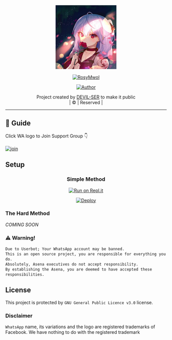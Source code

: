 
<div align="center">
  <img border-radius: 15px src="https://github.com/DEVILSER/Media/raw/main/image/logo.jpg" width="190" height="200"/>
  <p align="center">
<a href="#"><img title="RosyMwol" src="https://img.shields.io/badge/RosyMwol-green?colorA=%23ff0000&colorB=%23017e40&style=for-the-badge"></a>
</p>
  <p align="center">
<a href= "https://wa.me/919656459062"><img title="Author" src="https://img.shields.io/badge/Author-DEVILSER/RosyMwol?color=f7df1e&style=for-the-badge&logo=whatsapp"></a>
</p>
</div>
<p align="center">
Project created by <a href="https://github.com/DEVILSER">DEVIL-SER</a> to make it public
    <br>
       | © |
        Reserved |
    <br> 
</p>

----



## 📢 Guide
Click WA logo to Join Support Group 👇
    <br>
<br>
  [![join](https://github.com/Alien-alfa/PublicBot/blob/main/wlogo.svg.png)](https://chat.whatsapp.com/FsDjV2uRKce4wgMpAtYwyf)
 
## Setup
<div align="center">

  ### Simple Method
  
[![Run on Repl.it](https://repl.it/badge/github/quiec/whatsAlfa)](https://replit.com/@Devilser/RosyMwol-QR)

[![Deploy](https://www.herokucdn.com/deploy/button.svg)](https://heroku.com/deploy?template=https://github.com/devil-ser/RosyMwol.git)
     </div>

  
### The Hard Method

*COMING SOON*

### ⚠️ Warning! 
```
Due to Userbot; Your WhatsApp account may be banned.
This is an open source project, you are responsible for everything you do. 
Absolutely, Asena executives do not accept responsibility.
By establishing the Asena, you are deemed to have accepted these responsibilities.
```



## License
This project is protected by `GNU General Public Licence v3.0` license.

### Disclaimer
`WhatsApp` name, its variations and the logo are registered trademarks of Facebook. We have nothing to do with the registered trademark
